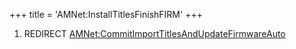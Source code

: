 +++
title = 'AMNet:InstallTitlesFinishFIRM'
+++

1.  REDIRECT
    [AMNet:CommitImportTitlesAndUpdateFirmwareAuto](AMNet:CommitImportTitlesAndUpdateFirmwareAuto "wikilink")
